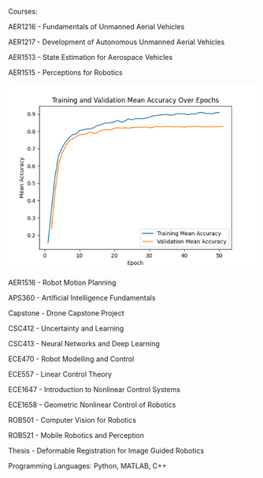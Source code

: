 Courses:

AER1216 - Fundamentals of Unmanned Aerial Vehicles

AER1217 - Development of Autonomous Unmanned Aerial Vehicles

AER1513 - State Estimation for Aerospace Vehicles

AER1515 - Perceptions for Robotics

![Chart](https://github.com/KevinHu1231/SoftwareProjects/blob/main/Drone_Segmentation_Project/AER1515%20Final%20Project/Accuracy_bs_16_lr_1e-05_e_50.png)

AER1516 - Robot Motion Planning

APS360 - Artificial Intelligence Fundamentals

Capstone - Drone Capstone Project

CSC412 - Uncertainty and Learning

CSC413 - Neural Networks and Deep Learning

ECE470 - Robot Modelling and Control 

ECE557 - Linear Control Theory

ECE1647 - Introduction to Nonlinear Control Systems

ECE1658 - Geometric Nonlinear Control of Robotics

ROB501 - Computer Vision for Robotics

ROB521 - Mobile Robotics and Perception

Thesis - Deformable Registration for Image Guided Robotics


Programming Languages: Python, MATLAB, C++
